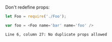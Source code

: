 Don't redefine props:

```js
let Foo = require('./Foo');

var foo = <Foo name='bar' name='foo' />
```
```output
Line 6, column 27: No duplicate props allowed
```
